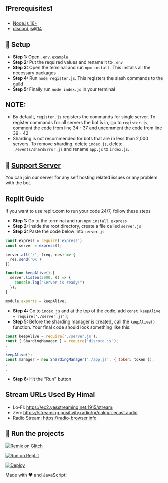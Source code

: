 ## ❗Prerequisites❗
- [Node.js 16+](https://nodejs.org/en/download/)
- [discord.js@14](https://discord.js.org/#/)

## 📝 Setup
- **Step 1:** Open `.env.example`
- **Step 2:** Put the required values and rename it to `.env`
- **Step 3:** Open the terminal and run `npm install`. This installs all the necessary packages
- **Step 4:** Run `node register.js`. This registers the slash commands to the guild
- **Step 5:** Finally run `node index.js` in your terminal

## NOTE:
- By default,  `register.js` registers the commands for single server. To register commands for all servers the bot is in, go to `register.js`, comment the code from line 34 - 37 and uncomment the code from line 39 - 42
- Sharding is not recommended for bots that are in less than 2,000 servers. To remove sharding, delete `index.js`, delete `./events/shardError.js` and rename `app.js` to `index.js`.

## 📝 [Support Server](https://discord.gg/nZRMdQeK6m)
You can join our server for any self hosting related issues or any problem with the bot.

## Replit Guide
If you want to use replit.com to run your code 24/7, follow these steps
- **Step 1:** Go to the terminal and run `npm install express`
- **Step 2:** Inside the root directory, create a file called `server.js`
- **Step 3:** Paste the code below into `server.js`
```js
const express = require('express')
const server = express();

server.all('/', (req, res) => {
  res.send('OK')
})

function keepAlive() {
  server.listen(3000, () => {
    console.log("Server is ready!")
  });
}

module.exports = keepAlive;
```
- **Step 4:** Go to `index.js` and at the top of the code, add `const keepAlive = require('./server.js')`;
- **Step 5:** Before the sharding manager is created, call the `keepAlive()` function. Your final code should look something like this:
```js
const keepAlive = require('./server.js');
const { ShardingManager } = require('discord.js');
.
.
keepAlive();
const manager = new ShardingManager('./app.js', { token: token });
.
.
```
- **Step 6:** Hit the "Run" button

## Stream URLs Used By Himal
- Lo-FI: https://ec2.yesstreaming.net:1915/stream
- Zen: https://streaming.positivity.radio/pr/calm/icecast.audio
- Radio Stream: https://radio-browser.info

## 💨 Run the projects

[![Remix on Glitch](https://cdn.glitch.com/2703baf2-b643-4da7-ab91-7ee2a2d00b5b%2Fremix-button.svg)](https://glitch.com/edit/#!/import/github/Grizz1e/HimalV2)

[![Run on Repl.it](https://repl.it/badge/github/Grizz1e/HimalV2)](https://repl.it/github/Grizz1e/HimalV2)

[![Deploy](https://www.herokucdn.com/deploy/button.svg)](https://heroku.com/deploy?template=https://github.com/Grizz1e/HimalV2)

Made with ❤️ and JavaScript!
